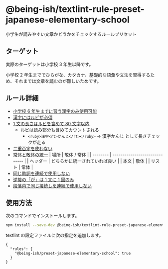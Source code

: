 # @being-ish/textlint-rule-preset-japanese-elementary-school

小学生が読みやすい文章かどうかをチェックするルールプリセット

## ターゲット

実際のターゲットは小学校 3 年生以降です。

小学校 2 年生まででひらがな、カタカナ、基礎的な語彙や文法を習得するため、それまでは文章を読むのが難しいためです。

## ルール詳細

- [小学校 6 年生までに習う漢字のみ使用可能](/packages/textlint-rule-japanese-elementary-school-kanji/)
- [漢字にはルビが必須](/packages/textlint-rule-kanji-needs-ruby/)
- [1 文の長さはルビを含めて 80 文字以内](https://github.com/textlint-rule/textlint-rule-sentence-length)
  - ルビは読み部分も含めてカウントされる
    - `<ruby>漢字<rt>かんじ</rt></ruby>` -> 漢字かんじ として長さチェックが走る
- [二重否定を使わない](https://github.com/textlint-ja/textlint-rule-no-double-negative-ja)
- [常体と敬体の統一](https://github.com/textlint-ja/textlint-rule-no-mix-dearu-desumasu)
  | 場所 | 敬体 / 常体 |
  | -------- | ------------------------------ |
  | ヘッダー | どちらかに統一されていれば良い |
  | 本文 | 敬体 |
  | リスト | 常体 |
- [同じ助詞を連続で使用しない](https://github.com/textlint-ja/textlint-rule-no-doubled-joshi)
- [逆接の「が」は 1 文に 1 回のみ](https://github.com/textlint-ja/textlint-rule-no-doubled-conjunctive-particle-ga)
- [段落内で同じ接続しを連続で使用しない](https://github.com/textlint-ja/textlint-rule-no-doubled-conjunction)

## 使用方法

次のコマンドでインストールします。

```sh
npm install --save-dev @being-ish/textlint-rule-preset-japanese-elementary-school
```

textlint の設定ファイルに次の指定を追加します。

```json:.textlintrc
{
  "rules": {
    "@being-ish/preset-japanese-elementary-school": true
  }
}
```
